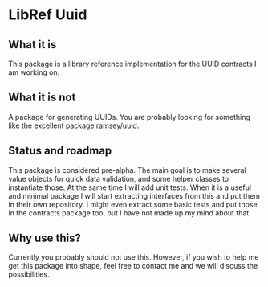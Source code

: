 # LibRef Uuid

## What it is
This package is a library reference implementation for the UUID contracts I am
working on.

## What it is not
A package for generating UUIDs. You are probably looking for something like the 
excellent package [ramsey/uuid](https://github.com/ramsey/uuid). 

## Status and roadmap
This package is considered pre-alpha. The main goal is to make several value 
objects for quick data validation, and some helper classes to instantiate those.
At the same time I will add unit tests. When it is a useful and minimal package I 
will start extracting interfaces from this and put them in their own repository. 
I might even extract some basic tests and put those in the contracts package too,
but I have not made up my mind about that.

## Why use this?
Currently you probably should not use this. However, if you wish to help me get
this package into shape, feel free to contact me and we will discuss the 
possibilities.